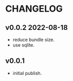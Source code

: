 # CHANGELOG

## v0.0.2 2022-08-18
- reduce bundle size.
- use sqlite.

## v0.0.1
- initial publish.

 

